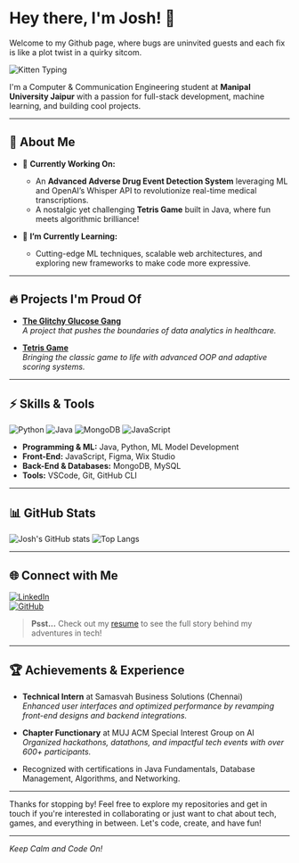 # Hey there, I'm Josh! 👋

Welcome to my Github page, where bugs are uninvited guests and each fix is like a plot twist in a quirky sitcom.  

![Kitten Typing](https://media.tenor.com/images/2adfe94e69125c3e8e7cb4a6c7c0d3b7/tenor.gif)

I'm a Computer & Communication Engineering student at **Manipal University Jaipur** with a passion for full-stack development, machine learning, and building cool projects.

---

## 🚀 About Me

- 🔭 **Currently Working On:**  
  - An **Advanced Adverse Drug Event Detection System** leveraging ML and OpenAI’s Whisper API to revolutionize real-time medical transcriptions.
  - A nostalgic yet challenging **Tetris Game** built in Java, where fun meets algorithmic brilliance!

- 🌱 **I’m Currently Learning:**  
  - Cutting-edge ML techniques, scalable web architectures, and exploring new frameworks to make code more expressive.



---

## 🔥 Projects I'm Proud Of

- [**The Glitchy Glucose Gang**](https://github.com/Josh-Jaiswal/The-Glitchy-Glucose-Gang)  
  _A project that pushes the boundaries of data analytics in healthcare._

- [**Tetris Game**](https://github.com/Josh-Jaiswal/Tetris-Game)  
  _Bringing the classic game to life with advanced OOP and adaptive scoring systems._



---

## ⚡ Skills & Tools

![Python](https://img.shields.io/badge/Python-3776AB?style=for-the-badge&logo=python&logoColor=white)
![Java](https://img.shields.io/badge/Java-ED8B00?style=for-the-badge&logo=java&logoColor=white)
![MongoDB](https://img.shields.io/badge/MongoDB-4EA94B?style=for-the-badge&logo=mongodb&logoColor=white)
![JavaScript](https://img.shields.io/badge/JavaScript-F7DF1E?style=for-the-badge&logo=javascript&logoColor=black)

- **Programming & ML:** Java, Python, ML Model Development  
- **Front-End:** JavaScript, Figma, Wix Studio  
- **Back-End & Databases:** MongoDB, MySQL  
- **Tools:** VSCode, Git, GitHub CLI

---

## 📊 GitHub Stats

![Josh's GitHub stats](https://github-readme-stats.vercel.app/api?username=Josh-Jaiswal&show_icons=true&theme=radical)
![Top Langs](https://github-readme-stats.vercel.app/api/top-langs/?username=Josh-Jaiswal&layout=compact&theme=radical)

---

## 🌐 Connect with Me

[![LinkedIn](https://img.shields.io/badge/LinkedIn-0A66C2?style=for-the-badge&logo=linkedin&logoColor=white)](https://www.linkedin.com/in/josh-jaiswal-72029424b/)  
[![GitHub](https://img.shields.io/badge/GitHub-181717?style=for-the-badge&logo=github&logoColor=white)](https://github.com/Josh-Jaiswal)

> **Psst...** Check out my [resume](https://drive.google.com/file/d/1WiBbOkPOub-mg-usCkyn2o20c8TtcC28/view?usp=drive_link) to see the full story behind my adventures in tech!

---

## 🏆 Achievements & Experience

- **Technical Intern** at Samasvah Business Solutions (Chennai)  
  *Enhanced user interfaces and optimized performance by revamping front-end designs and backend integrations.*

- **Chapter Functionary** at MUJ ACM Special Interest Group on AI  
  *Organized hackathons, datathons, and impactful tech events with over 600+ participants.*

- Recognized with certifications in Java Fundamentals, Database Management, Algorithms, and Networking.

---

Thanks for stopping by! Feel free to explore my repositories and get in touch if you're interested in collaborating or just want to chat about tech, games, and everything in between. Let's code, create, and have fun!

---

*Keep Calm and Code On!*
